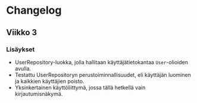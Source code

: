 # Changelog

## Viikko 3

### Lisäykset

* UserRepository-luokka, jolla hallitaan käyttäjätietokantaa `User`-olioiden avulla.
* Testattu UserRepositoryn perustoiminnallisuudet, eli käyttäjän luominen ja kaikkien käyttäjien poisto.
* Yksinkertainen käyttöliittymä, jossa tällä hetkellä vain kirjautumisnäkymä.